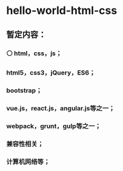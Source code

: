 # hello-world-html-css

 ## 暂定内容：  
 ### ⚪ html，css，js；  
 ###    html5，css3，jQuery，ES6；  
 ###    bootstrap；  
 ###    vue.js，react.js，angular.js等之一；  
 ###    webpack，grunt，gulp等之一；  
 ###    兼容性相关；  
 ###    计算机网络等；  

